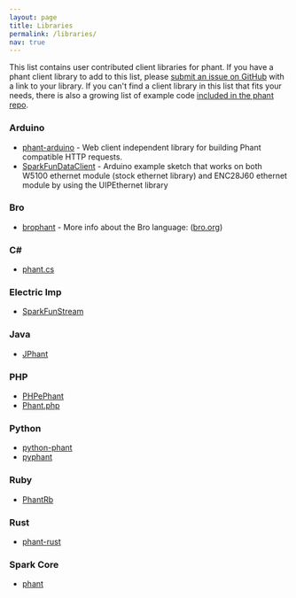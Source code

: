 ```yaml
---
layout: page
title: Libraries
permalink: /libraries/
nav: true
---
```


This list contains user contributed client libraries for phant.  If you have a phant client library to add to this 
list, please [submit an issue on GitHub](https://github.com/sparkfun/phant-docs/issues) with
a link to your library.  If you can't find a client library in this list that fits your needs,
there is also a growing list of example code
[included in the phant repo](https://github.com/sparkfun/phant/tree/master/examples).

### Arduino

* [phant-arduino](https://github.com/sparkfun/phant-arduino) - Web client independent library for building
Phant compatible HTTP requests.
* [SparkFunDataClient](https://github.com/Serasidis/SparkfunDataClient) - Arduino example sketch that works on both W5100 ethernet module (stock ethernet library) and ENC28J60 ethernet module by using the UIPEthernet library

### Bro

* [brophant](https://github.com/sethhall/brophant) - More info about the Bro language: ([bro.org](http://bro.org))

### C&#35;

* [phant.cs](https://github.com/faunzi/phant)

### Electric Imp

* [SparkFunStream](https://github.com/electricimp/reference/tree/master/webservices/SparkFunStream)

### Java

* [JPhant](https://github.com/JPhant/JPhant_Java_Based_Phant_Library)

### PHP

* [PHPePhant](https://github.com/hailspuds/PHPePhant)
* [Phant.php](https://github.com/sparkfun/SparkLib/blob/master/lib/SparkLib/Phant.php)

### Python

* [python-phant](https://github.com/matze/python-phant)
* [pyphant](https://bitbucket.org/boomlinde/pyphant)

### Ruby

* [PhantRb](https://github.com/girishso/phant_rb)

### Rust

* [phant-rust](https://github.com/freiguy1/phant-rust)

### Spark Core

* [phant](https://github.com/romainmp/phant)
